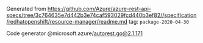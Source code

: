 Generated from https://github.com/Azure/azure-rest-api-specs/tree/3c764635e7d442b3e74caf593029fcd440b3ef82//specification/redhatopenshift/resource-manager/readme.md tag: `package-2020-04-30`

Code generator @microsoft.azure/autorest.go@2.1.171


